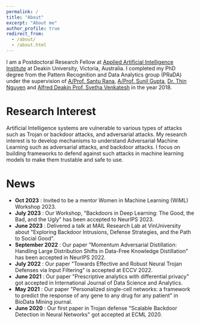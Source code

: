 ```yaml
---
permalink: /
title: "About"
excerpt: "About me"
author_profile: true
redirect_from: 
  - /about/
  - /about.html
---
```


I am a Postdoctoral Research Fellow at [Applied Artificial Intelligence Institute](https://a2i2.deakin.edu.au/) at Deakin University, Victoria, Australia. I completed my PhD degree from the Pattern Recognition and Data Analytics group (PRaDA) under the supervision of [A/Prof. Santu Rana](https://scholar.google.com.au/citations?user=S9PwnMYAAAAJ&hl=en), [A/Prof. Sunil Gupta](https://personal-sites.deakin.edu.au/~sunilg/?_ga=2.184104422.1753328289.1661431642-1906180909.1656474726), [Dr. Thin Nguyen](https://scholar.google.com.au/citations?user=BlTfdtMAAAAJ) and [Alfred Deakin Prof. Svetha Venkatesh](https://svethav.github.io/) in the year 2018.

Research Interest
======
Artificial Intelligence systems are vulnerable to various types of attacks such as Trojan or backdoor attacks, and adversarial attacks. My research interest is to develop mechanisms to understand Adversarial Machine Learning such as adversarial attacks, and backdoor attacks. I focus on building frameworks to defend against such attacks in machine learning models to make them trustable and safe to use.

News
======
- **Oct 2023** : Invited to be a mentor Women in Machine Learning (WiML) Workshop 2023.
- **July 2023** : Our Workshop, "Backdoors in Deep Learning: The Good, the Bad, and the Ugly" has been accepted to NeurIPS 2023.
- **June 2023** : Delivered a talk at MAIL Research Lab at VinUniversity about "Exploring Backdoor Intrusions, Defense Strategies, and the Path to Social Good".
- **September 2022** : Our paper "Momentum Adversarial Distillation: Handling Large Distribution Shifts in Data-Free Knowledge Distillation" has been accepted in NeurIPS 2022.
- **July 2022** : Our paper "Towards Effective and Robust Neural Trojan Defenses via Input Filtering" is accepted at ECCV 2022. 
- **June 2021** : Our paper "Prescriptive analytics with differential privacy" got accepted in International Journal of Data Science and Analytics.
- **May 2021** : Our paper "Personalized single-cell networks: a framework to predict the response of any gene to any drug for any patient" in BioData Mining journal.
- **June 2020** : Our first paper in Trojan defense "Scalable Backdoor Detection in Neural Networks" got accepted at ECML 2020.

